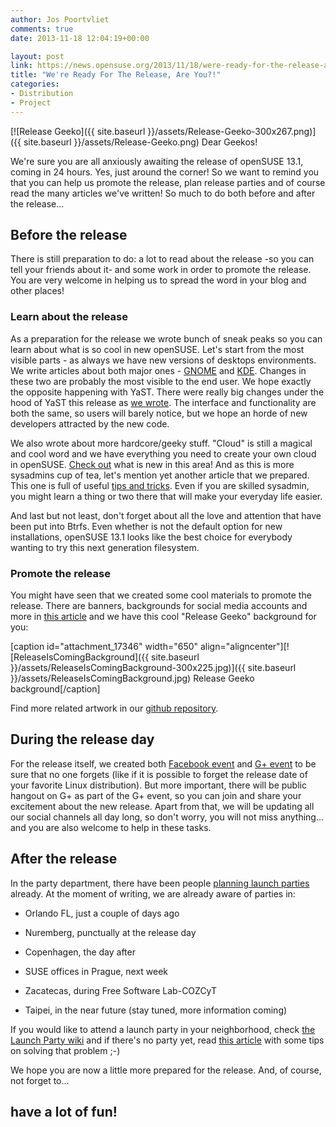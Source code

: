 ```yaml
---
author: Jos Poortvliet
comments: true
date: 2013-11-18 12:04:19+00:00

layout: post
link: https://news.opensuse.org/2013/11/18/were-ready-for-the-release-are-you/
title: "We're Ready For The Release, Are You?!"
categories:
- Distribution
- Project
---
```

[![Release Geeko]({{ site.baseurl }}/assets/Release-Geeko-300x267.png)]({{ site.baseurl }}/assets/Release-Geeko.png)
Dear Geekos!

We're sure you are all anxiously awaiting the release of openSUSE 13.1, coming in 24 hours. Yes, just around the corner! So we want to remind you that you can help us promote the release, plan release parties and of course read the many articles we've written! So much to do both before and after the release...



## Before the release


There is still preparation to do: a lot to read about the release -so you can tell your friends about it- and some work in order to promote the release. You are very welcome in helping us to spread the word in your blog and other places!



### Learn about the release



As a preparation for the release we wrote bunch of sneak peaks so you can learn about what is so cool in new openSUSE. Let's start from the most visible parts - as always we have new versions of desktops environments. We write articles about both major ones - [GNOME](https://news.opensuse.org/?p=16793) and [KDE](https://news.opensuse.org/?p=17213). Changes in these two are probably the most visible to the end user. We hope exactly the opposite happening with YaST. There were really big changes under the hood of YaST this release as [we wrote](https://news.opensuse.org/?p=16681). The interface and functionality are both the same, so users will barely notice, but we hope an horde of new developers attracted by the new code.

We also wrote about more hardcore/geeky stuff. "Cloud" is still a magical and cool word and we have everything you need to create your own cloud in openSUSE. [Check out](https://news.opensuse.org/2013/10/17/openstack-havana-and-opensuse/) what is new in this area! And as this is more sysadmins cup of tea, let's mention yet another article that we prepared. This one is full of useful [tips and tricks](https://news.opensuse.org/?p=16829). Even if you are skilled sysadmin, you might learn a thing or two there that will make your everyday life easier.

And last but not least, don't forget about all the love and attention that have been put into Btrfs. Even whether is not the default option for new installations, openSUSE 13.1 looks like the best choice for everybody wanting to try this next generation filesystem.



### Promote the release



You might have seen that we created some cool materials to promote the release. There are banners, backgrounds for social media accounts and more in [this article](https://news.opensuse.org/?p=16835) and we have this cool "Release Geeko" background for you:

[caption id="attachment_17346" width="650" align="aligncenter"][![ReleaseIsComingBackground]({{ site.baseurl }}/assets/ReleaseIsComingBackground-300x225.jpg)]({{ site.baseurl }}/assets/ReleaseIsComingBackground.jpg) Release Geeko background[/caption]

Find more related artwork in our [github repository](https://github.com/openSUSE/artwork/tree/master/Marketing%20Materials/Events/Releases/13.1%20release%20is%20coming).



## During the release day



For the release itself, we created both [Facebook event](https://www.facebook.com/events/1420472541503092/) and [G+ event](https://plus.google.com/events/c41ppnm1vm0l29d9mdt27kqtdj4) to be sure that no one forgets (like if it is possible to forget the release date of your favorite Linux distribution). But more important, there will be public hangout on G+ as part of the G+ event, so you can join and share your excitement about the new release. Apart from that, we will be updating all our social channels all day long, so don't worry, you will not miss anything... and you are also welcome to help in these tasks.



## After the release



In the party department, there have been people [planning launch parties](https://news.opensuse.org/?p=16826) already. At the moment of writing, we are already aware of parties in:




  * Orlando FL, just a couple of days ago


  * Nuremberg, punctually at the release day


  * Copenhagen, the day after


  * SUSE offices in Prague, next week


  * Zacatecas, during Free Software Lab-COZCyT


  * Taipei, in the near future (stay tuned, more information coming) 


If you would like to attend a launch party in your neighborhood, check [the Launch Party wiki](https://en.opensuse.org/openSUSE:Launch_parties) and if there's no party yet, read [this article](https://news.opensuse.org/?p=16826) with some tips on solving that problem ;-)

We hope you are now a little more prepared for the release. And, of course, not forget to...


## have a lot of fun!

		
